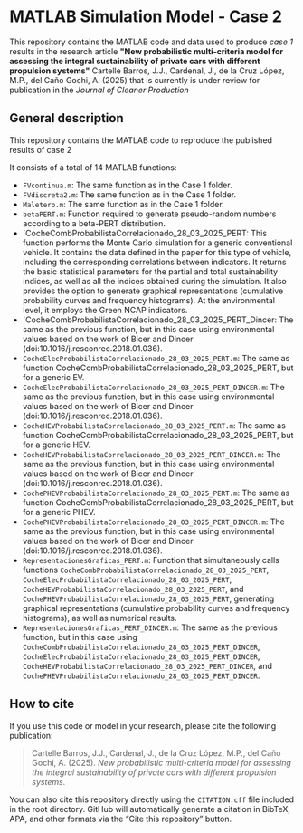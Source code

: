 # MATLAB Simulation Model - Case 2

This repository contains the MATLAB code and data used to produce *case 1* results in the research article **"New probabilistic multi-criteria model for assessing the integral sustainability of private cars with different propulsion systems"** Cartelle Barros, J.J., Cardenal, J., de la Cruz López, M.P., del Caño Gochi, A. (2025) that is currently is under review for publication in the *Journal of Cleaner Production*


## General description

This repository contains the MATLAB code to reproduce the published results of case 2

It consists of a total of 14 MATLAB functions:

* `FVcontinua.m`: The same function as in the Case 1 folder.
* `FVdiscreta2.m`: The same function as in the Case 1 folder.
* `Maletero.m`: The same function as in the Case 1 folder.
* `betaPERT.m`: Function required to generate pseudo-random numbers according to a beta-PERT distribution.
* `CocheCombProbabilistaCorrelacionado_28_03_2025_PERT: This function performs the Monte Carlo simulation for a generic conventional vehicle. It contains the data defined in the paper for this type of vehicle, including the corresponding correlations between indicators. It returns the basic statistical parameters for the partial and total sustainability indices, as well as all the indices obtained during the simulation. It also provides the option to generate graphical representations (cumulative probability curves and frequency histograms). At the environmental level, it employs the Green NCAP indicators.
* `CocheCombProbabilistaCorrelacionado_28_03_2025_PERT_Dincer: The same as the previous function, but in this case using environmental values based on the work of Bicer and Dincer (doi:10.1016/j.resconrec.2018.01.036).
* `CocheElecProbabilistaCorrelacionado_28_03_2025_PERT.m`: The same as function CocheCombProbabilistaCorrelacionado_28_03_2025_PERT, but for a generic EV.
* `CocheElecProbabilistaCorrelacionado_28_03_2025_PERT_DINCER.m`: The same as the previous function, but in this case using environmental values based on the work of Bicer and Dincer (doi:10.1016/j.resconrec.2018.01.036).
* `CocheHEVProbabilistaCorrelacionado_28_03_2025_PERT.m`: The same as function CocheCombProbabilistaCorrelacionado_28_03_2025_PERT, but for a generic HEV.
* `CocheHEVProbabilistaCorrelacionado_28_03_2025_PERT_DINCER.m`: The same as the previous function, but in this case using environmental values based on the work of Bicer and Dincer (doi:10.1016/j.resconrec.2018.01.036).
* `CochePHEVProbabilistaCorrelacionado_28_03_2025_PERT.m`: The same as function CocheCombProbabilistaCorrelacionado_28_03_2025_PERT, but for a generic PHEV.
* `CochePHEVProbabilistaCorrelacionado_28_03_2025_PERT_DINCER.m`: The same as the previous function, but in this case using environmental values based on the work of Bicer and Dincer (doi:10.1016/j.resconrec.2018.01.036).
* `RepresentacionesGraficas_PERT.m`: Function that simultaneously calls functions `CocheCombProbabilistaCorrelacionado_28_03_2025_PERT`, `CocheElecProbabilistaCorrelacionado_28_03_2025_PERT`, `CocheHEVProbabilistaCorrelacionado_28_03_2025_PERT`, and `CochePHEVProbabilistaCorrelacionado_28_03_2025_PERT`, generating graphical representations (cumulative probability curves and frequency histograms), as well as numerical results.
* `RepresentacionesGraficas_PERT_DINCER.m`: The same as the previous function, but in this case using `CocheCombProbabilistaCorrelacionado_28_03_2025_PERT_DINCER`, `CocheElecProbabilistaCorrelacionado_28_03_2025_PERT_DINCER`, `CocheHEVProbabilistaCorrelacionado_28_03_2025_PERT_DINCER`, and `CochePHEVProbabilistaCorrelacionado_28_03_2025_PERT_DINCER`.


## How to cite

If you use this code or model in your research, please cite the following publication:

> Cartelle Barros, J.J., Cardenal, J., de la Cruz López, M.P., del Caño Gochi, A. (2025). *New probabilistic multi-criteria model for assessing the integral sustainability of private cars with different propulsion systems*.

You can also cite this repository directly using the `CITATION.cff` file included in the root directory. GitHub will automatically generate a citation in BibTeX, APA, and other formats via the “Cite this repository” button.


